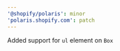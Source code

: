 ```yaml
---
'@shopify/polaris': minor
'polaris.shopify.com': patch
---
```


Added support for `ul` element on `Box`
